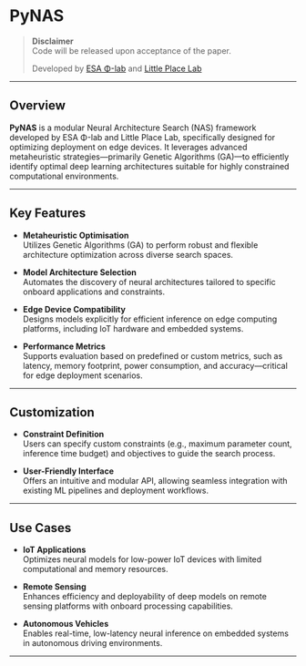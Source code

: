 # PyNAS

> **Disclaimer**  
> Code will be released upon acceptance of the paper.  
>  
> Developed by [ESA Φ-lab](https://philab.esa.int) and [Little Place Lab](https://littleplacelab.space)
---

## Overview

**PyNAS** is a modular Neural Architecture Search (NAS) framework developed by ESA Φ-lab and Little Place Lab, specifically designed for optimizing deployment on edge devices. It leverages advanced metaheuristic strategies—primarily Genetic Algorithms (GA)—to efficiently identify optimal deep learning architectures suitable for highly constrained computational environments.

---

## Key Features

- **Metaheuristic Optimisation**  
  Utilizes Genetic Algorithms (GA) to perform robust and flexible architecture optimization across diverse search spaces.

- **Model Architecture Selection**  
  Automates the discovery of neural architectures tailored to specific onboard applications and constraints.

- **Edge Device Compatibility**  
  Designs models explicitly for efficient inference on edge computing platforms, including IoT hardware and embedded systems.

- **Performance Metrics**  
  Supports evaluation based on predefined or custom metrics, such as latency, memory footprint, power consumption, and accuracy—critical for edge deployment scenarios.

---

## Customization

- **Constraint Definition**  
  Users can specify custom constraints (e.g., maximum parameter count, inference time budget) and objectives to guide the search process.

- **User-Friendly Interface**  
  Offers an intuitive and modular API, allowing seamless integration with existing ML pipelines and deployment workflows.

---

## Use Cases

- **IoT Applications**  
  Optimizes neural models for low-power IoT devices with limited computational and memory resources.

- **Remote Sensing**  
  Enhances efficiency and deployability of deep models on remote sensing platforms with onboard processing capabilities.

- **Autonomous Vehicles**  
  Enables real-time, low-latency neural inference on embedded systems in autonomous driving environments.

---
